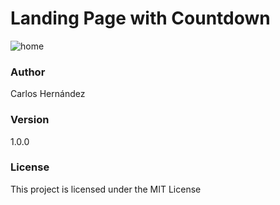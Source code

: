 # Landing Page with Countdown

![home](https://user-images.githubusercontent.com/16615266/52745027-bedf7100-2fa3-11e9-83b1-4ab2c1cac955.JPG)

### Author

Carlos Hernández

### Version

1.0.0

### License

This project is licensed under the MIT License
